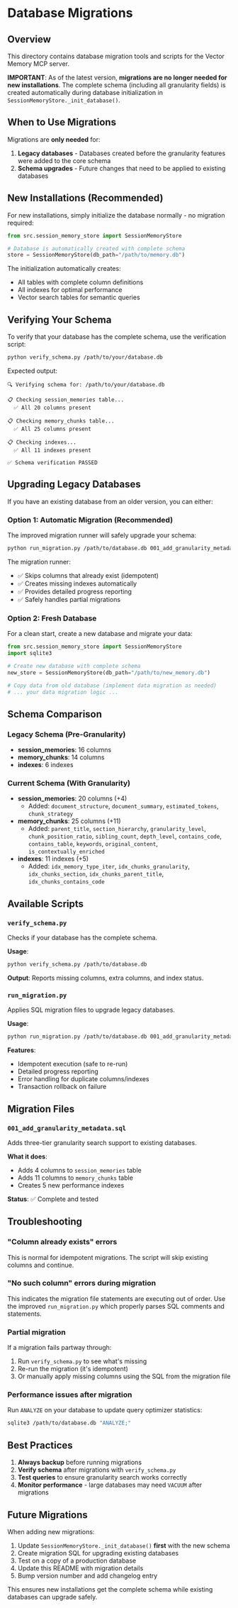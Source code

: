 # Database Migrations

## Overview

This directory contains database migration tools and scripts for the Vector Memory MCP server.

**IMPORTANT**: As of the latest version, **migrations are no longer needed for new installations**. The complete schema (including all granularity fields) is created automatically during database initialization in `SessionMemoryStore._init_database()`.

## When to Use Migrations

Migrations are **only needed** for:

1. **Legacy databases** - Databases created before the granularity features were added to the core schema
2. **Schema upgrades** - Future changes that need to be applied to existing databases

## New Installations (Recommended)

For new installations, simply initialize the database normally - no migration required:

```python
from src.session_memory_store import SessionMemoryStore

# Database is automatically created with complete schema
store = SessionMemoryStore(db_path="/path/to/memory.db")
```

The initialization automatically creates:
- All tables with complete column definitions
- All indexes for optimal performance
- Vector search tables for semantic queries

## Verifying Your Schema

To verify that your database has the complete schema, use the verification script:

```bash
python verify_schema.py /path/to/your/database.db
```

Expected output:
```
🔍 Verifying schema for: /path/to/your/database.db

📋 Checking session_memories table...
  ✅ All 20 columns present

📋 Checking memory_chunks table...
  ✅ All 25 columns present

📋 Checking indexes...
  ✅ All 11 indexes present

✅ Schema verification PASSED
```

## Upgrading Legacy Databases

If you have an existing database from an older version, you can either:

### Option 1: Automatic Migration (Recommended)

The improved migration runner will safely upgrade your schema:

```bash
python run_migration.py /path/to/database.db 001_add_granularity_metadata.sql
```

The migration runner:
- ✅ Skips columns that already exist (idempotent)
- ✅ Creates missing indexes automatically
- ✅ Provides detailed progress reporting
- ✅ Safely handles partial migrations

### Option 2: Fresh Database

For a clean start, create a new database and migrate your data:

```python
from src.session_memory_store import SessionMemoryStore
import sqlite3

# Create new database with complete schema
new_store = SessionMemoryStore(db_path="/path/to/new_memory.db")

# Copy data from old database (implement data migration as needed)
# ... your data migration logic ...
```

## Schema Comparison

### Legacy Schema (Pre-Granularity)
- **session_memories**: 16 columns
- **memory_chunks**: 14 columns
- **indexes**: 6 indexes

### Current Schema (With Granularity)
- **session_memories**: 20 columns (+4)
  - Added: `document_structure`, `document_summary`, `estimated_tokens`, `chunk_strategy`
- **memory_chunks**: 25 columns (+11)
  - Added: `parent_title`, `section_hierarchy`, `granularity_level`, `chunk_position_ratio`,
    `sibling_count`, `depth_level`, `contains_code`, `contains_table`, `keywords`,
    `original_content`, `is_contextually_enriched`
- **indexes**: 11 indexes (+5)
  - Added: `idx_memory_type_iter`, `idx_chunks_granularity`, `idx_chunks_section`,
    `idx_chunks_parent_title`, `idx_chunks_contains_code`

## Available Scripts

### `verify_schema.py`
Checks if your database has the complete schema.

**Usage**:
```bash
python verify_schema.py /path/to/database.db
```

**Output**: Reports missing columns, extra columns, and index status.

### `run_migration.py`
Applies SQL migration files to upgrade legacy databases.

**Usage**:
```bash
python run_migration.py /path/to/database.db 001_add_granularity_metadata.sql
```

**Features**:
- Idempotent execution (safe to re-run)
- Detailed progress reporting
- Error handling for duplicate columns/indexes
- Transaction rollback on failure

## Migration Files

### `001_add_granularity_metadata.sql`
Adds three-tier granularity search support to existing databases.

**What it does**:
- Adds 4 columns to `session_memories` table
- Adds 11 columns to `memory_chunks` table
- Creates 5 new performance indexes

**Status**: ✅ Complete and tested

## Troubleshooting

### "Column already exists" errors
This is normal for idempotent migrations. The script will skip existing columns and continue.

### "No such column" errors during migration
This indicates the migration file statements are executing out of order. Use the improved `run_migration.py` which properly parses SQL comments and statements.

### Partial migration
If a migration fails partway through:
1. Run `verify_schema.py` to see what's missing
2. Re-run the migration (it's idempotent)
3. Or manually apply missing columns using the SQL from the migration file

### Performance issues after migration
Run `ANALYZE` on your database to update query optimizer statistics:

```bash
sqlite3 /path/to/database.db "ANALYZE;"
```

## Best Practices

1. **Always backup** before running migrations
2. **Verify schema** after migrations with `verify_schema.py`
3. **Test queries** to ensure granularity search works correctly
4. **Monitor performance** - large databases may need `VACUUM` after migrations

## Future Migrations

When adding new migrations:

1. Update `SessionMemoryStore._init_database()` **first** with the new schema
2. Create migration SQL for upgrading existing databases
3. Test on a copy of a production database
4. Update this README with migration details
5. Bump version number and add changelog entry

This ensures new installations get the complete schema while existing databases can upgrade safely.
